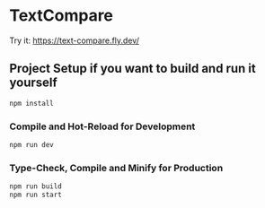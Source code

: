 # TextCompare

Try it:  https://text-compare.fly.dev/


## Project Setup if you want to build and run it yourself

```sh
npm install

```

### Compile and Hot-Reload for Development

```sh
npm run dev
```

### Type-Check, Compile and Minify for Production

```sh
npm run build
npm run start
```
